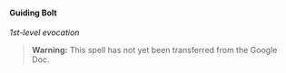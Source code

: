 #### Guiding Bolt
<!-- markdownlint-disable-next-line no-emphasis-as-heading -->
_1st-level evocation_

> **Warning:**
> This spell has not yet been transferred from the Google Doc.
